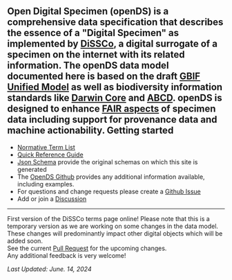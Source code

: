 Open Digital Specimen (openDS) is a comprehensive data specification that describes the essence of a "Digital Specimen" as implemented by [DiSSCo](https://www.dissco.eu/), a digital surrogate of a specimen on the internet with its related information. 
The openDS data model documented here is based on the draft [GBIF Unified Model](https://www.gbif.org/composition/HjlTr705BctcnaZkcjRJq/gbif-new-data-model) as well as biodiversity information standards like [Darwin Core](https://www.tdwg.org/standards/) and [ABCD](https://www.tdwg.org/standards/abcd/). 
openDS is designed to enhance [FAIR aspects](https://www.go-fair.org/fair-principles/) of specimen data including support for provenance data and machine actionability.
Getting started[](#getting-started)
-----------------------------------
*   [Normative Term List](terms)
*   [Quick Reference Guide](quick-reference)
*   [Json Schema](https://schemas.dissco.tech) provide the original schemas on which this site is generated
*   The [OpenDS Github](https://github.com/DiSSCo/openDS) provides any additional information available, including examples.
*   For questions and change requests please create a [Github Issue](https://github.com/DiSSCo/openDS/issues)
*   Add or join a [Discussion](https://github.com/DiSSCo/openDS/discussions)

-------------
First version of the DiSSCo terms page online!
Please note that this is a temporary version as we are working on some changes in the data model.
These changes will predominantly impact other digital objects which will be added soon.  
See the current [Pull Request](https://github.com/DiSSCo/openDS/pull/97) for the upcoming changes.  
Any additional feedback is very welcome!

*Last Updated: June. 14, 2024*

